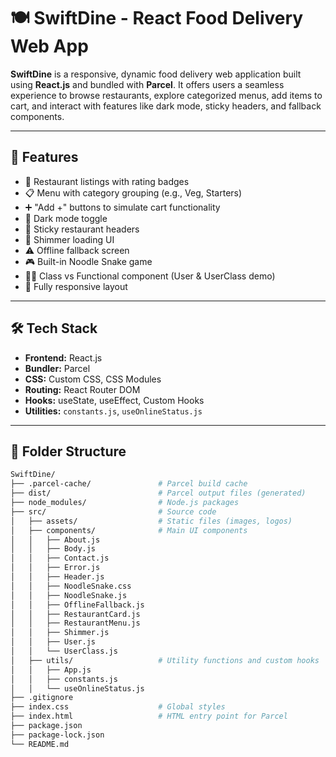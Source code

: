 # 🍽️ SwiftDine - React Food Delivery Web App

**SwiftDine** is a responsive, dynamic food delivery web application built using **React.js** and bundled with **Parcel**. It offers users a seamless experience to browse restaurants, explore categorized menus, add items to cart, and interact with features like dark mode, sticky headers, and fallback components.

---

## 🚀 Features

- 🏬 Restaurant listings with rating badges
- 📋 Menu with category grouping (e.g., Veg, Starters)
- ➕ "Add +" buttons to simulate cart functionality
- 🌙 Dark mode toggle
- 📌 Sticky restaurant headers
- 💫 Shimmer loading UI
- ⚠️ Offline fallback screen
- 🎮 Built-in Noodle Snake game
- 👨‍💻 Class vs Functional component (User & UserClass demo)
- 📱 Fully responsive layout

---

## 🛠️ Tech Stack

- **Frontend:** React.js
- **Bundler:** Parcel
- **CSS:** Custom CSS, CSS Modules
- **Routing:** React Router DOM
- **Hooks:** useState, useEffect, Custom Hooks
- **Utilities:** `constants.js`, `useOnlineStatus.js`

---

## 📁 Folder Structure

```bash
SwiftDine/
├── .parcel-cache/               # Parcel build cache
├── dist/                        # Parcel output files (generated)
├── node_modules/                # Node.js packages
├── src/                         # Source code
│   ├── assets/                  # Static files (images, logos)
│   ├── components/              # Main UI components
│   │   ├── About.js
│   │   ├── Body.js
│   │   ├── Contact.js
│   │   ├── Error.js
│   │   ├── Header.js
│   │   ├── NoodleSnake.css
│   │   ├── NoodleSnake.js
│   │   ├── OfflineFallback.js
│   │   ├── RestaurantCard.js
│   │   ├── RestaurantMenu.js
│   │   ├── Shimmer.js
│   │   ├── User.js
│   │   └── UserClass.js
│   ├── utils/                   # Utility functions and custom hooks
│   │   ├── App.js
│   │   ├── constants.js
│   │   └── useOnlineStatus.js
├── .gitignore
├── index.css                    # Global styles
├── index.html                   # HTML entry point for Parcel
├── package.json
├── package-lock.json
└── README.md
